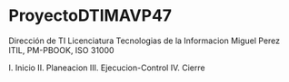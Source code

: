 # ProyectoDTIMAVP47
Dirección de TI  Licenciatura Tecnologias de la Informacion  Miguel Perez  ITIL, PM-PBOOK, ISO 31000

I. Inicio
II. Planeacion
III. Ejecucion-Control
IV. Cierre
